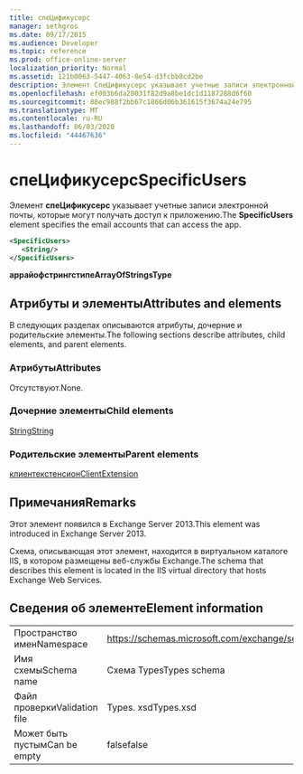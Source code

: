 ```yaml
---
title: спеЦификусерс
manager: sethgros
ms.date: 09/17/2015
ms.audience: Developer
ms.topic: reference
ms.prod: office-online-server
localization_priority: Normal
ms.assetid: 121b0063-5447-4063-8e54-d3fcbb8cd2be
description: Элемент СпеЦификусерс указывает учетные записи электронной почты, которые могут получать доступ к приложению.
ms.openlocfilehash: ef003b6da20031f82d9a8be1dc1d1187288d6f60
ms.sourcegitcommit: 88ec988f2bb67c1866d06b361615f3674a24e795
ms.translationtype: MT
ms.contentlocale: ru-RU
ms.lasthandoff: 06/03/2020
ms.locfileid: "44467636"
---
```

# <a name="specificusers"></a><span data-ttu-id="6dabe-103">спеЦификусерс</span><span class="sxs-lookup"><span data-stu-id="6dabe-103">SpecificUsers</span></span>

<span data-ttu-id="6dabe-104">Элемент **спеЦификусерс** указывает учетные записи электронной почты, которые могут получать доступ к приложению.</span><span class="sxs-lookup"><span data-stu-id="6dabe-104">The **SpecificUsers** element specifies the email accounts that can access the app.</span></span> 
  
```XML
<SpecificUsers>
   <String/>
</SpecificUsers>
```

 <span data-ttu-id="6dabe-105">**аррайофстрингстипе**</span><span class="sxs-lookup"><span data-stu-id="6dabe-105">**ArrayOfStringsType**</span></span>
## <a name="attributes-and-elements"></a><span data-ttu-id="6dabe-106">Атрибуты и элементы</span><span class="sxs-lookup"><span data-stu-id="6dabe-106">Attributes and elements</span></span>

<span data-ttu-id="6dabe-107">В следующих разделах описываются атрибуты, дочерние и родительские элементы.</span><span class="sxs-lookup"><span data-stu-id="6dabe-107">The following sections describe attributes, child elements, and parent elements.</span></span>
  
### <a name="attributes"></a><span data-ttu-id="6dabe-108">Атрибуты</span><span class="sxs-lookup"><span data-stu-id="6dabe-108">Attributes</span></span>

<span data-ttu-id="6dabe-109">Отсутствуют.</span><span class="sxs-lookup"><span data-stu-id="6dabe-109">None.</span></span>
  
### <a name="child-elements"></a><span data-ttu-id="6dabe-110">Дочерние элементы</span><span class="sxs-lookup"><span data-stu-id="6dabe-110">Child elements</span></span>

[<span data-ttu-id="6dabe-111">String</span><span class="sxs-lookup"><span data-stu-id="6dabe-111">String</span></span>](string.md)
  
### <a name="parent-elements"></a><span data-ttu-id="6dabe-112">Родительские элементы</span><span class="sxs-lookup"><span data-stu-id="6dabe-112">Parent elements</span></span>

[<span data-ttu-id="6dabe-113">клиентекстенсион</span><span class="sxs-lookup"><span data-stu-id="6dabe-113">ClientExtension</span></span>](clientextension.md)
  
## <a name="remarks"></a><span data-ttu-id="6dabe-114">Примечания</span><span class="sxs-lookup"><span data-stu-id="6dabe-114">Remarks</span></span>

<span data-ttu-id="6dabe-115">Этот элемент появился в Exchange Server 2013.</span><span class="sxs-lookup"><span data-stu-id="6dabe-115">This element was introduced in Exchange Server 2013.</span></span>
  
<span data-ttu-id="6dabe-116">Схема, описывающая этот элемент, находится в виртуальном каталоге IIS, в котором размещены веб-службы Exchange.</span><span class="sxs-lookup"><span data-stu-id="6dabe-116">The schema that describes this element is located in the IIS virtual directory that hosts Exchange Web Services.</span></span>
  
## <a name="element-information"></a><span data-ttu-id="6dabe-117">Сведения об элементе</span><span class="sxs-lookup"><span data-stu-id="6dabe-117">Element information</span></span>

|||
|:-----|:-----|
|<span data-ttu-id="6dabe-118">Пространство имен</span><span class="sxs-lookup"><span data-stu-id="6dabe-118">Namespace</span></span>  <br/> |https://schemas.microsoft.com/exchange/services/2006/types  <br/> |
|<span data-ttu-id="6dabe-119">Имя схемы</span><span class="sxs-lookup"><span data-stu-id="6dabe-119">Schema name</span></span>  <br/> |<span data-ttu-id="6dabe-120">Схема Types</span><span class="sxs-lookup"><span data-stu-id="6dabe-120">Types schema</span></span>  <br/> |
|<span data-ttu-id="6dabe-121">Файл проверки</span><span class="sxs-lookup"><span data-stu-id="6dabe-121">Validation file</span></span>  <br/> |<span data-ttu-id="6dabe-122">Types. xsd</span><span class="sxs-lookup"><span data-stu-id="6dabe-122">Types.xsd</span></span>  <br/> |
|<span data-ttu-id="6dabe-123">Может быть пустым</span><span class="sxs-lookup"><span data-stu-id="6dabe-123">Can be empty</span></span>  <br/> |<span data-ttu-id="6dabe-124">false</span><span class="sxs-lookup"><span data-stu-id="6dabe-124">false</span></span>  <br/> |
   

